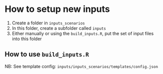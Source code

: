 # How to setup new inputs

1. Create a folder in `inputs_scenarios`
1. In this folder, create a subfolder called `inputs`
1. Either manually or using the `build_inputs.R`, put the set of input files into this folder


## How to use `build_inputs.R`

NB: See template config: `inputs/inputs_scenarios/templates/config.json`


